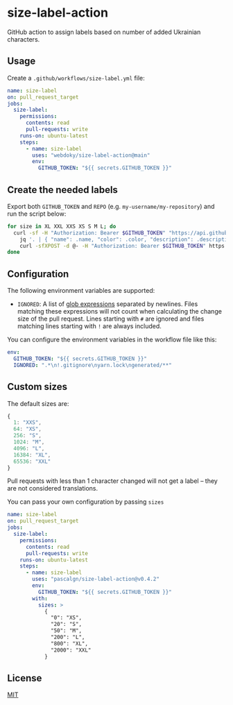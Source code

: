 # size-label-action

GitHub action to assign labels based on number of added Ukrainian characters.

## Usage

Create a `.github/workflows/size-label.yml` file:

```yaml
name: size-label
on: pull_request_target
jobs:
  size-label:
    permissions:
      contents: read
      pull-requests: write
    runs-on: ubuntu-latest
    steps:
      - name: size-label
        uses: "webdoky/size-label-action@main"
        env:
          GITHUB_TOKEN: "${{ secrets.GITHUB_TOKEN }}"
```

## Create the needed labels

Export both `GITHUB_TOKEN` and `REPO` (e.g. `my-username/my-repository`) and run the script below:

```bash
for size in XL XXL XXS XS S M L; do
  curl -sf -H "Authorization: Bearer $GITHUB_TOKEN" "https://api.github.com/repos/kubernetes/kubernetes/labels/size/$size" |
    jq '. | { "name": .name, "color": .color, "description": .description }' |
    curl -sfXPOST -d @- -H "Authorization: Bearer $GITHUB_TOKEN" https://api.github.com/repos/$REPO/labels
done
```

## Configuration

The following environment variables are supported:

- `IGNORED`: A list of [glob expressions](http://man7.org/linux/man-pages/man7/glob.7.html)
  separated by newlines. Files matching these expressions will not count when
  calculating the change size of the pull request. Lines starting with `#` are
  ignored and files matching lines starting with `!` are always included.

You can configure the environment variables in the workflow file like this:

```yaml
env:
  GITHUB_TOKEN: "${{ secrets.GITHUB_TOKEN }}"
  IGNORED: ".*\n!.gitignore\nyarn.lock\ngenerated/**"
```

## Custom sizes

The default sizes are:

```js
{
  1: "XXS",
  64: "XS",
  256: "S",
  1024: "M",
  4096: "L",
  16384: "XL",
  65536: "XXL"
}
```

Pull requests with less than 1 character changed will not get a label – they are not considered translations.

You can pass your own configuration by passing `sizes`

```yaml
name: size-label
on: pull_request_target
jobs:
  size-label:
    permissions:
      contents: read
      pull-requests: write
    runs-on: ubuntu-latest
    steps:
      - name: size-label
        uses: "pascalgn/size-label-action@v0.4.2"
        env:
          GITHUB_TOKEN: "${{ secrets.GITHUB_TOKEN }}"
        with:
          sizes: >
            {
              "0": "XS",
              "20": "S",
              "50": "M",
              "200": "L",
              "800": "XL",
              "2000": "XXL"
            }
```

## License

[MIT](LICENSE)
